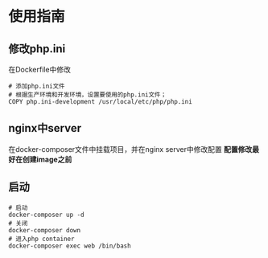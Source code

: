 # 使用指南

## 修改php.ini
在Dockerfile中修改
```shell
# 添加php.ini文件
# 根据生产环境和开发环境，设置要使用的php.ini文件；
COPY php.ini-development /usr/local/etc/php/php.ini
```

## nginx中server
在docker-composer文件中挂载项目，并在nginx server中修改配置
**配置修改最好在创建image之前**

## 启动

```shell
# 启动
docker-composer up -d
# 关闭
docker-composer down
# 进入php container
docker-composer exec web /bin/bash
```